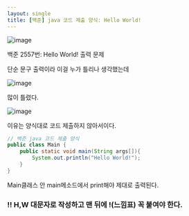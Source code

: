 ```yaml
---
layout: single
title: [백준] java 코드 제출 양식: Hello World!
---
```


![image](https://user-images.githubusercontent.com/58998646/140903534-156b1eec-7b97-41c3-a724-330d37eb9e93.png)

백준 2557번: Hello World! 출력 문제

단순 문구 출력이라 이걸 누가 틀리나 생각했는데

![image](https://user-images.githubusercontent.com/58998646/140904363-ec213bd4-e3c4-4943-a4a7-f16b946a8358.png)

많이 틀렸다.

![image](https://user-images.githubusercontent.com/58998646/140904292-2323c0a0-7078-486c-84d0-fc7a51c6ebc5.png)

이유는 양식대로 코드 제출하지 않아서이다.

```java
// 백준 java 코드 제출 양식
public class Main {
    public static void main(String args[]){
        System.out.println("Hello World!");
    }
}
```

Main클래스 안 main메소드에서 print해야 제대로 출력된다.

### ‼️ H,W 대문자로 작성하고 맨 뒤에 !(느낌표) 꼭 붙여야 한다.
